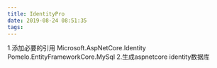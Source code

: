 ```yaml
---
title: IdentityPro
date: 2019-08-24 08:51:35
tags:
---
```

1.添加必要的引用
Microsoft.AspNetCore.Identity
Pomelo.EntityFrameworkCore.MySql
2.生成aspnetcore identity数据库

